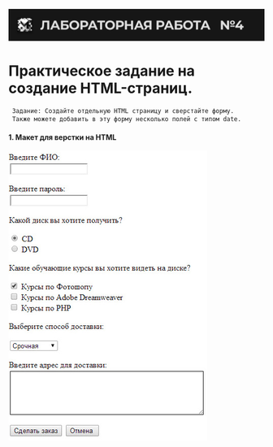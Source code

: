 ![alt MATE Programming Lab](https://github.com/MATE-Programming/Lab_logo/blob/main/lab_4.svg?raw=true)
# Практическое задание на создание HTML-страниц.
     Задание: Создайте отдельную HTML страницу и сверстайте форму.
     Также можете добавить в эту форму несколько полей с типом date.

#### 1. Макет для верстки на HTML
![alt MATE Programming Lab](https://github.com/MATE-Programming/FER_4/blob/main/lesson4.jpg?raw=true)
